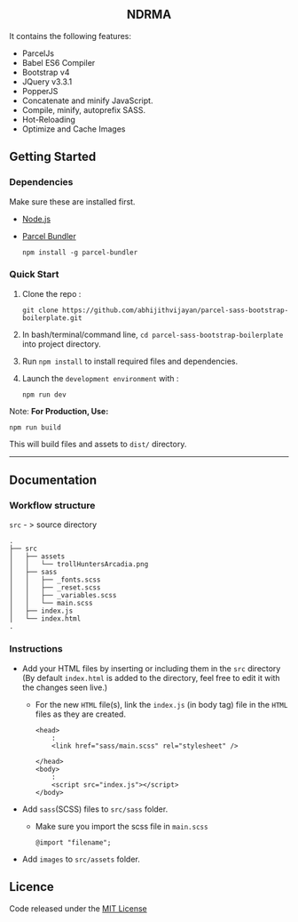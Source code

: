 <h2 align="center">NDRMA</h2>

It contains the following features:

- ParcelJs
- Babel ES6 Compiler
- Bootstrap v4
- JQuery v3.3.1
- PopperJS
- Concatenate and minify JavaScript.
- Compile, minify, autoprefix SASS.
- Hot-Reloading
- Optimize and Cache Images

## Getting Started

### Dependencies

Make sure these are installed first.

- [Node.js](http://nodejs.org)
- [Parcel Bundler](https://parceljs.org/)

  `npm install -g parcel-bundler`

### Quick Start

1. Clone the repo :

   `git clone https://github.com/abhijithvijayan/parcel-sass-bootstrap-boilerplate.git`

2. In bash/terminal/command line, `cd parcel-sass-bootstrap-boilerplate` into project directory.
3. Run `npm install` to install required files and dependencies.
4. Launch the `development environment` with :

   `npm run dev`

Note: **For Production, Use:**

```
npm run build
```

This will build files and assets to `dist/` directory.

<hr />

## Documentation

### Workflow structure

`src` - > source directory

```
.
├── src
│   ├── assets
│   │   └── trollHuntersArcadia.png
│   ├── sass
│   │   ├── _fonts.scss
│   │   ├── _reset.scss
│   │   ├── _variables.scss
│   │   └── main.scss
│   ├── index.js
│   └── index.html
.
```

### Instructions

- Add your HTML files by inserting or including them in the `src` directory (By default `index.html` is added to the directory, feel free to edit it with the changes seen live.)

  - For the new `HTML` file(s), link the `index.js` (in body tag) file in the `HTML` files as they are created.

    ```
    <head>
        :
        <link href="sass/main.scss" rel="stylesheet" />

    </head>
    <body>
        :
        <script src="index.js"></script>
    </body>
    ```

- Add `sass`(SCSS) files to `src/sass` folder.

  - Make sure you import the scss file in `main.scss`
    ```
    @import "filename";
    ```

- Add `images` to `src/assets` folder.

## Licence

Code released under the [MIT License](LICENSE)
